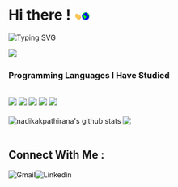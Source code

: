# **Hi there !** <img src="https://raw.githubusercontent.com/nadikakpathirana/nadikakpathirana/master/Assets/hi.gif" width="3%"><img src='https://raw.githubusercontent.com/nadikakpathirana/nadikakpathirana/master/Earth.gif' width="3%">

<p>
<a href="https://git.io/typing-svg"><img src="https://readme-typing-svg.demolab.com?font=Fira+Code&weight=600&size=25&duration=4000&pause=1000&color=3DCEF7&width=600&height=100&lines=I'm+Nadika+K+Pathirana.;From+Sri+Lanka.;Software+Engineering++Undergraduate.;Web+Application+Developer." alt="Typing SVG" /></a>
</p>

<img src="https://user-images.githubusercontent.com/62290930/137728791-05e95923-7e38-41e4-beea-2c43a5baa8bc.png" >

<h3>Programming Languages I Have Studied</h3></br>
<div id="langs">
<img src="https://img.shields.io/badge/Python-3776AB?style=for-the-badge&logo=python&logoColor=white" >
<img src="https://img.shields.io/badge/HTML5-E34F26?style=for-the-badge&logo=html5&logoColor=white" >
<img src="https://img.shields.io/badge/CSS3-1572B6?style=for-the-badge&logo=css3&logoColor=white" >
<img src="https://img.shields.io/badge/C-00599C?style=for-the-badge&logo=c&logoColor=white" >
<img src="https://img.shields.io/badge/Java-2b2e4d?style=for-the-badge&logo=java&logoColor=ff0000" >
</div>
&nbsp;
<div id="stats">
<img align="center" src="https://github-readme-stats.vercel.app/api?username=nadikakpathirana&show_icons=true&theme=chartreuse-dark&line_height=28." width="400x" alt="nadikakpathirana's github stats"/>
<img align="center" src="https://github-readme-stats.vercel.app/api/top-langs/?username=nadikakpathirana&theme=dark&hide_langs_below=1&layout=compact" width="360px"/>
</div>
</br>
<h2>Connect With Me :</h2>
<div id="links">
<a href="mailto:nadikakpathirana@gmail.com">
  <img align="left" alt="Gmail" src="https://shields.io/badge/GMAIL-d6001f?logo=gmail&logoColor=white&style=for-the-badge" />
</a>&nbsp;&nbsp;
<a href="https://www.linkedin.com/in/nadika-k-pathirana-86a036196/" target="_blank">
  <img align="left" alt="Linkedin" src="https://img.shields.io/badge/LinkedIn-0077B5?style=for-the-badge&logo=linkedin&logoColor=white" />
</a>
</div>
</br></br>

